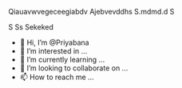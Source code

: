 Qiauavwvegeceegiabdv
Ajebvevddhs
S.mdmd.d
S

S
Ss
Sekeked
- 👋 Hi, I’m @Priyabana
- 👀 I’m interested in ...
- 🌱 I’m currently learning ...
- 💞️ I’m looking to collaborate on ...
- 📫 How to reach me ...

<!---
Priyabana/Priyabana is a ✨ special ✨ repository because its `README.md` (this file) appears on your GitHub profile.
You can click the Preview link to take a look at your changes.
--->
